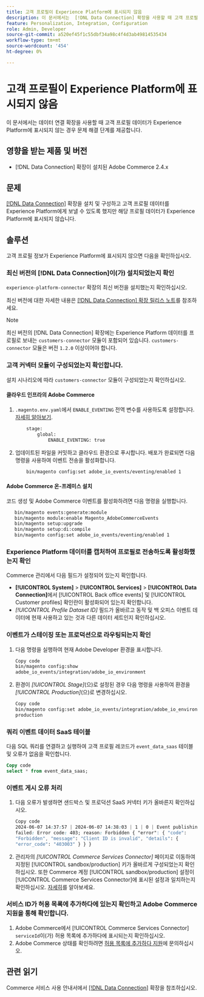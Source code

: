 ```yaml
---
title: 고객 프로필이 Experience Platform에 표시되지 않음
description: 이 문서에서는  [!DNL Data Connection] 확장을 사용할 때 고객 프로필 데이터가 Experience Platform에 표시되지 않는 경우의 문제 해결 단계를 제공합니다.
feature: Personalization, Integration, Configuration
role: Admin, Developer
source-git-commit: a520ef45f1c55dbf34a98c4f4d3ab49814535434
workflow-type: tm+mt
source-wordcount: '454'
ht-degree: 0%

---
```


# 고객 프로필이 Experience Platform에 표시되지 않음

이 문서에서는 데이터 연결 확장을 사용할 때 고객 프로필 데이터가 Experience Platform에 표시되지 않는 경우 문제 해결 단계를 제공합니다.

## 영향을 받는 제품 및 버전

* [!DNL Data Connection] 확장이 설치된 Adobe Commerce 2.4.x

## 문제

[[!DNL Data Connection]](https://experienceleague.adobe.com/en/docs/commerce-merchant-services/data-connection/overview) 확장을 설치 및 구성하고 고객 프로필 데이터를 Experience Platform에게 보낼 수 있도록 했지만 해당 프로필 데이터가 Experience Platform에 표시되지 않습니다.

## 솔루션

고객 프로필 정보가 Experience Platform에 표시되지 않으면 다음을 확인하십시오.

### 최신 버전의 [!DNL Data Connection]이(가) 설치되었는지 확인

`experience-platform-connector` 확장의 최신 버전을 설치했는지 확인하십시오.

최신 버전에 대한 자세한 내용은 [[!DNL Data Connection] 확장 릴리스 노트](https://experienceleague.adobe.com/en/docs/commerce-merchant-services/data-connection/release-notes)를 참조하세요.

>[!NOTE]
>
>최신 버전의 [!DNL Data Connection] 확장에는 Experience Platform 데이터를 프로필로 보내는 `customers-connector` 모듈이 포함되어 있습니다. `customers-connector` 모듈은 버전 `1.2.0` 이상이어야 합니다.

### 고객 커넥터 모듈이 구성되었는지 확인합니다.

설치 시나리오에 따라 `customers-connector` 모듈이 구성되었는지 확인하십시오.

#### 클라우드 인프라의 Adobe Commerce

1. `.magento.env.yaml`에서 `ENABLE_EVENTING` 전역 변수를 사용하도록 설정합니다. [자세히 알아보기](https://experienceleague.adobe.com/en/docs/commerce-cloud-service/user-guide/configure/env/stage/variables-global).

   ```bash
       stage:
           global:
               ENABLE_EVENTING: true
   ```

1. 업데이트된 파일을 커밋하고 클라우드 환경으로 푸시합니다. 배포가 완료되면 다음 명령을 사용하여 이벤트 전송을 활성화합니다.

   ```bash
       bin/magento config:set adobe_io_events/eventing/enabled 1
   ```

#### Adobe Commerce 온-프레미스 설치

코드 생성 및 Adobe Commerce 이벤트를 활성화하려면 다음 명령을 실행합니다.

```bash
   bin/magento events:generate:module
   bin/magento module:enable Magento_AdobeCommerceEvents
   bin/magento setup:upgrade
   bin/magento setup:di:compile
   bin/magento config:set adobe_io_events/eventing/enabled 1
```

### Experience Platform 데이터를 캡처하여 프로필로 전송하도록 활성화했는지 확인

Commerce 관리에서 다음 필드가 설정되어 있는지 확인합니다.

* **[!UICONTROL System]** > **[!UICONTROL Services]** > **[!UICONTROL Data Connection]**&#x200B;에서 [!UICONTROL Back office events] 및 [!UICONTROL Customer profiles] 확인란이 활성화되어 있는지 확인합니다.
* *[!UICONTROL Profile Dataset ID]* 필드가 올바르고 동작 및 백 오피스 이벤트 데이터에 현재 사용하고 있는 것과 다른 데이터 세트인지 확인하십시오.

### 이벤트가 스테이징 또는 프로덕션으로 라우팅되는지 확인

1. 다음 명령을 실행하여 현재 Adobe Developer 환경을 표시합니다.

   ```bash
   Copy code
   bin/magento config:show
   adobe_io_events/integration/adobe_io_environment
   ```

1. 환경이 *[!UICONTROL Stage]*(으)로 설정된 경우 다음 명령을 사용하여 환경을 *[!UICONTROL Production]*(으)로 변경하십시오.

   ```bash
   Copy code
   bin/magento config:set adobe_io_events/integration/adobe_io_environment
   production
   ```

### 쿼리 이벤트 데이터 SaaS 테이블

다음 SQL 쿼리를 연결하고 실행하여 고객 프로필 레코드가
`event_data_saas` 테이블 및 오류가 없음을 확인합니다.

```sql
Copy code
select * from event_data_saas;
```

### 이벤트 게시 오류 처리

1. 다음 오류가 발생하면 샌드박스 및 프로덕션 SaaS 커넥터 키가 올바른지 확인하십시오.

   ```css
   Copy code
   2024-06-07 14:37:57 | 2024-06-07 14:38:03 | 1 | 0 | Event publishing
   failed: Error code: 403; reason: Forbidden { "error": { "code":
   "Forbidden", "message": "Client ID is invalid", "details": {
   "error_code": "403003" } } }
   ```

1. 관리자의 *[!UICONTROL Commerce Services Connector]* 페이지로 이동하여 지정된 [!UICONTROL sandbox/production] 키가 올바르게 구성되었는지 확인하십시오. 또한 Commerce 계정 [!UICONTROL sandbox/production] 설정이 [!UICONTROL Commerce Services Connector]에 표시된 설정과 일치하는지 확인하십시오. [자세히](https://experienceleague.adobe.com/en/docs/commerce-merchant-services/user-guides/integration-services/saas#apikey)를 알아보세요.

### 서비스 ID가 허용 목록에 추가하다에 있는지 확인하고 Adobe Commerce 지원을 통해 확인합니다.

1. Adobe Commerce에서 [!UICONTROL Commerce Services Connector] `serviceId`이(가) 허용 목록에 추가하다에 표시되는지 확인하십시오.
1. Adobe Commerce 상태를 확인하려면 [허용 목록에 추가하다 지원](https://experienceleague.adobe.com/en/docs/commerce-knowledge-base/kb/help-center-guide/magento-help-center-user-guide)에 문의하십시오.

## 관련 읽기

Commerce 서비스 사용 안내서에서 [[!DNL Data Connection]](https://experienceleague.adobe.com/en/docs/commerce-merchant-services/data-connection/overview) 확장을 참조하십시오.
